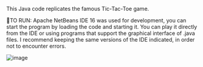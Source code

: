 This Java code replicates the famous Tic-Tac-Toe game.

👾TO RUN:
Apache NetBeans IDE 16 was used for development, you can start the program by loading the code and starting it.
You can play it directly from the IDE or using programs that support the graphical interface of .java files.
I recommend keeping the same versions of the IDE indicated, in order not to encounter errors.

![image](https://github.com/user-attachments/assets/67103bc2-8ce2-4e7a-bd83-6150110d89ed)
